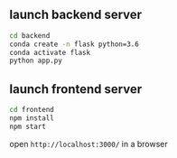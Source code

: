 ## launch backend server
```bash
cd backend
conda create -n flask python=3.6
conda activate flask
python app.py
```

## launch frontend server
```bash
cd frontend
npm install
npm start
```

open `http://localhost:3000/` in a browser
